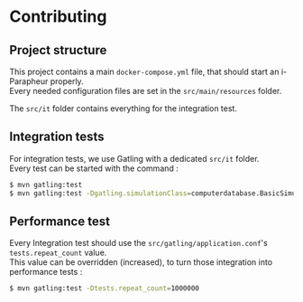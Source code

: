 Contributing
============

## Project structure

This project contains a main `docker-compose.yml` file, that should start an i-Parapheur properly.  
Every needed configuration files are set in the `src/main/resources` folder.

The `src/it` folder contains everything for the integration test.  


## Integration tests

For integration tests, we use Gatling with a dedicated `src/it` folder.  
Every test can be started with the command :
```bash
$ mvn gatling:test
$ mvn gatling:test -Dgatling.simulationClass=computerdatabase.BasicSimulation
```

## Performance test

Every Integration test should use the `src/gatling/application.conf`'s `tests.repeat_count` value.  
This value can be overridden (increased), to turn those integration into performance tests :
```bash
$ mvn gatling:test -Dtests.repeat_count=1000000
```
